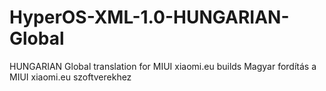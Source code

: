 # HyperOS-XML-1.0-HUNGARIAN-Global
HUNGARIAN Global translation for MIUI xiaomi.eu builds 
Magyar fordítás a MIUI xiaomi.eu szoftverekhez

